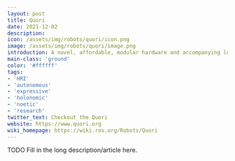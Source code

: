 ```yaml
---
layout: post
title: Quori
date: 2021-12-02
description:
icon: /assets/img/robots/quori/icon.png
image: /assets/img/robots/quori/image.png
introduction: A novel, affordable, modular hardware and accompanying low-level software platform for enabling non-contact human-robot interaction research.
main-class: 'ground'
color: '#ffffff'
tags:
- 'HRI'
- 'autonomous'
- 'expressive'
- 'holonomic'
- 'noetic'
- 'research'
twitter_text: Checkout the Quori
website: https://www.quori.org
wiki_homepage: https://wiki.ros.org/Robots/Quori
---
```


TODO Fill in the long description/article here.
